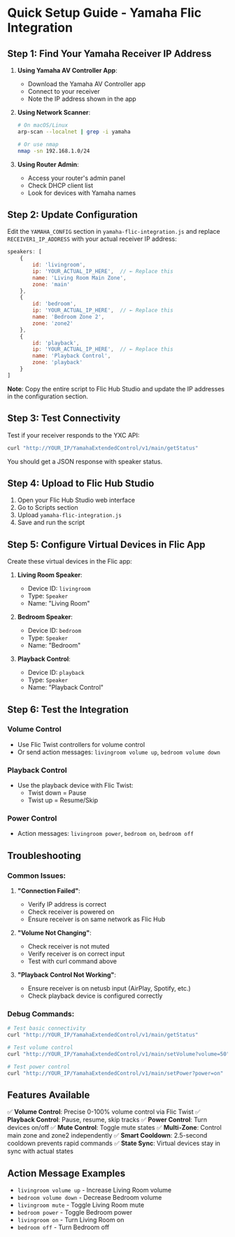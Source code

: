 # Quick Setup Guide - Yamaha Flic Integration

## Step 1: Find Your Yamaha Receiver IP Address

1. **Using Yamaha AV Controller App**:
   - Download the Yamaha AV Controller app
   - Connect to your receiver
   - Note the IP address shown in the app

2. **Using Network Scanner**:
   ```bash
   # On macOS/Linux
   arp-scan --localnet | grep -i yamaha
   
   # Or use nmap
   nmap -sn 192.168.1.0/24
   ```

3. **Using Router Admin**:
   - Access your router's admin panel
   - Check DHCP client list
   - Look for devices with Yamaha names

## Step 2: Update Configuration

Edit the `YAMAHA_CONFIG` section in `yamaha-flic-integration.js` and replace `RECEIVER1_IP_ADDRESS` with your actual receiver IP address:

```javascript
speakers: [
    { 
        id: 'livingroom', 
        ip: 'YOUR_ACTUAL_IP_HERE',  // ← Replace this
        name: 'Living Room Main Zone',
        zone: 'main'
    },
    { 
        id: 'bedroom', 
        ip: 'YOUR_ACTUAL_IP_HERE',  // ← Replace this
        name: 'Bedroom Zone 2',
        zone: 'zone2'
    },
    { 
        id: 'playback', 
        ip: 'YOUR_ACTUAL_IP_HERE',  // ← Replace this
        name: 'Playback Control',
        zone: 'playback'
    }
]
```

**Note**: Copy the entire script to Flic Hub Studio and update the IP addresses in the configuration section.

## Step 3: Test Connectivity

Test if your receiver responds to the YXC API:

```bash
curl "http://YOUR_IP/YamahaExtendedControl/v1/main/getStatus"
```

You should get a JSON response with speaker status.

## Step 4: Upload to Flic Hub Studio

1. Open your Flic Hub Studio web interface
2. Go to Scripts section
3. Upload `yamaha-flic-integration.js`
4. Save and run the script

## Step 5: Configure Virtual Devices in Flic App

Create these virtual devices in the Flic app:

1. **Living Room Speaker**:
   - Device ID: `livingroom`
   - Type: `Speaker`
   - Name: "Living Room"

2. **Bedroom Speaker**:
   - Device ID: `bedroom`
   - Type: `Speaker`
   - Name: "Bedroom"

3. **Playback Control**:
   - Device ID: `playback`
   - Type: `Speaker`
   - Name: "Playback Control"

## Step 6: Test the Integration

### Volume Control
- Use Flic Twist controllers for volume control
- Or send action messages: `livingroom volume up`, `bedroom volume down`

### Playback Control
- Use the playback device with Flic Twist:
  - Twist down = Pause
  - Twist up = Resume/Skip

### Power Control
- Action messages: `livingroom power`, `bedroom on`, `bedroom off`

## Troubleshooting

### Common Issues:

1. **"Connection Failed"**:
   - Verify IP address is correct
   - Check receiver is powered on
   - Ensure receiver is on same network as Flic Hub

2. **"Volume Not Changing"**:
   - Check receiver is not muted
   - Verify receiver is on correct input
   - Test with curl command above

3. **"Playback Control Not Working"**:
   - Ensure receiver is on netusb input (AirPlay, Spotify, etc.)
   - Check playback device is configured correctly

### Debug Commands:

```bash
# Test basic connectivity
curl "http://YOUR_IP/YamahaExtendedControl/v1/main/getStatus"

# Test volume control
curl "http://YOUR_IP/YamahaExtendedControl/v1/main/setVolume?volume=50"

# Test power control
curl "http://YOUR_IP/YamahaExtendedControl/v1/main/setPower?power=on"
```

## Features Available

✅ **Volume Control**: Precise 0-100% volume control via Flic Twist
✅ **Playback Control**: Pause, resume, skip tracks
✅ **Power Control**: Turn devices on/off
✅ **Mute Control**: Toggle mute states
✅ **Multi-Zone**: Control main zone and zone2 independently
✅ **Smart Cooldown**: 2.5-second cooldown prevents rapid commands
✅ **State Sync**: Virtual devices stay in sync with actual states

## Action Message Examples

- `livingroom volume up` - Increase Living Room volume
- `bedroom volume down` - Decrease Bedroom volume
- `livingroom mute` - Toggle Living Room mute
- `bedroom power` - Toggle Bedroom power
- `livingroom on` - Turn Living Room on
- `bedroom off` - Turn Bedroom off 
